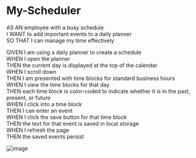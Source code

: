 # My-Scheduler

AS AN employee with a busy schedule  
I WANT to add important events to a daily planner  
SO THAT I can manage my time effectively  

GIVEN I am using a daily planner to create a schedule  
WHEN I open the planner  
THEN the current day is displayed at the top of the calendar  
WHEN I scroll down  
THEN I am presented with time blocks for standard business hours  
WHEN I view the time blocks for that day  
THEN each time block is color-coded to indicate whether it is in the past, present, or future  
WHEN I click into a time block  
THEN I can enter an event  
WHEN I click the save button for that time block  
THEN the text for that event is saved in local storage  
WHEN I refresh the page  
THEN the saved events persist  

![image](https://user-images.githubusercontent.com/95385092/151236235-d4d8849c-b056-4b82-8426-fa61a3c4d065.png)
